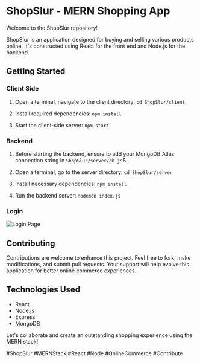 # ShopSlur - MERN Shopping App

Welcome to the ShopSlur repository!

ShopSlur is an application designed for buying and selling various products online. It's constructed using React for the front end and Node.js for the backend.

## Getting Started

### Client Side
1. Open a terminal, navigate to the client directory:
`cd ShopSlur/client`

2. Install required dependencies:
`npm install`

3. Start the client-side server:
`npm start`


### Backend
1. Before starting the backend, ensure to add your MongoDB Atlas connection string in `ShopSlur/server/db.js`S.

2. Open a terminal, go to the server directory:
`cd ShopSlur/server`

3. Install necessary dependencies:
`npm install`

4. Run the backend server:
`nodemon index.js`

### Login

![Login Page](https://github.com/Karanxidhu/shop-slur/images/1.png?raw=true)

## Contributing

Contributions are welcome to enhance this project. Feel free to fork, make modifications, and submit pull requests. Your support will help evolve this application for better online commerce experiences.

## Technologies Used

- React
- Node.js
- Express
- MongoDB

Let's collaborate and create an outstanding shopping experience using the MERN stack!

#ShopSlur #MERNStack #React #Node #OnlineCommerce #Contribute

